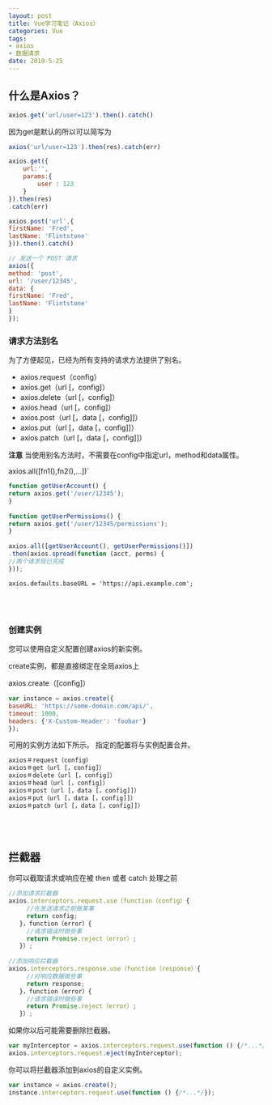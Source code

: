 ```yaml
---
layout: post
title: Vue学习笔记（Axios）
categories: Vue
tags: 
- axios
- 数据请求
date: 2019-5-25
---
```


## 什么是Axios？

```js
axios.get('url/user=123').then().catch()
```

因为get是默认的所以可以简写为

```js
axios('url/user=123').then(res).catch(err)
```



```js
axios.get({
	url:'',
	params:{
		user : 123
	}
}).then(res)
.catch(err)
```

```js
axios.post('url',{
firstName: 'Fred',
lastName: 'Flintstone'
})).then().catch()
```

```js
// 发送一个 POST 请求
axios({
method: 'post',
url: '/user/12345',
data: {
firstName: 'Fred',
lastName: 'Flintstone'
}
});
```

### 请求方法别名

为了方便起见，已经为所有支持的请求方法提供了别名。

- axios.request（config）
- axios.get（url [，config]）
- axios.delete（url [，config]）
- axios.head（url [，config]）
- axios.post（url [，data [，config]]）
- axios.put（url [，data [，config]]）
- axios.patch（url [，data [，config]]）

**注意**
当使用别名方法时，不需要在config中指定url，method和data属性。

axios.all([fn1(),fn2(),...])`

```js
function getUserAccount() {
return axios.get('/user/12345');
}
 
function getUserPermissions() {
return axios.get('/user/12345/permissions');
}
 
axios.all([getUserAccount(), getUserPermissions()])
.then(axios.spread(function (acct, perms) {
//两个请求现已完成
}));
```

```
axios.defaults.baseURL = 'https://api.example.com';
```

<br>

<br>

### 创建实例

您可以使用自定义配置创建axios的新实例。

create实例，都是直接绑定在全局axios上

axios.create（[config]）

```js
var instance = axios.create({
baseURL: 'https://some-domain.com/api/',
timeout: 1000,
headers: {'X-Custom-Header': 'foobar'}
});
```

可用的实例方法如下所示。 指定的配置将与实例配置合并。

```js
axios＃request（config）
axios＃get（url [，config]）
axios＃delete（url [，config]）
axios＃head（url [，config]）
axios＃post（url [，data [，config]]）
axios＃put（url [，data [，config]]）
axios＃patch（url [，data [，config]]）
```



<br><br>

## 拦截器

你可以截取请求或响应在被 then 或者 catch 处理之前

```js
//添加请求拦截器
axios.interceptors.request.use（function（config）{
     //在发送请求之前做某事
     return config;
   }，function（error）{
     //请求错误时做些事
     return Promise.reject（error）;
   }）;
 
//添加响应拦截器
axios.interceptors.response.use（function（response）{
     //对响应数据做些事
     return response;
   }，function（error）{
     //请求错误时做些事
     return Promise.reject（error）;
   }）;
```

如果你以后可能需要删除拦截器。

```js
var myInterceptor = axios.interceptors.request.use(function () {/*...*/});
axios.interceptors.request.eject(myInterceptor);
```

你可以将拦截器添加到axios的自定义实例。

```js
var instance = axios.create();
instance.interceptors.request.use(function () {/*...*/});
```

